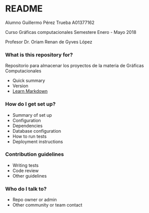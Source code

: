 # README #
Alumno
Guillermo Pérez Trueba
A01377162

Curso
Gráficas computacionales
Semestere Enero - Mayo 2018

Profesor
Dr. Oriam Renan de Gyves López

### What is this repository for? ###

Repositorio para almacenar los proyectos de la materia de Gráficas Computacionales
* Quick summary
* Version
* [Learn Markdown](https://bitbucket.org/tutorials/markdowndemo)

### How do I get set up? ###

* Summary of set up
* Configuration
* Dependencies
* Database configuration
* How to run tests
* Deployment instructions

### Contribution guidelines ###

* Writing tests
* Code review
* Other guidelines

### Who do I talk to? ###

* Repo owner or admin
* Other community or team contact